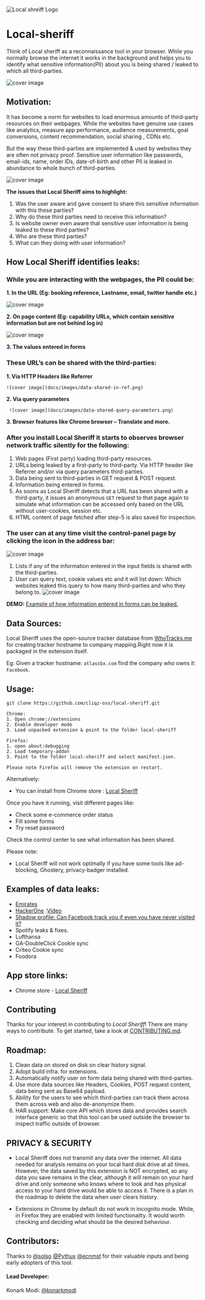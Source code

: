 ![Local shreiff Logo](docs/images/sheriff-icon-doc.png)
# Local-sheriff

Think of Local sheriff as a reconnaissance tool in your browser.
While you normally browse the internet it works in the background and helps you to identify what sensitive information(PII) about you is being shared / leaked to which all third-parties.

 ![cover image](docs/images/cover-image.png)

## Motivation:

It has become a norm for websites to load enormous amounts of third-party resources on their webpages. While the websites have genuine use cases like analytics, measure app performance, audience measurements, goal conversions, content recommendation, social sharing , CDNs etc.

But the way these third-parties are implemented & used by websites they are often not privacy proof.
Sensitive user information like passwords, email-ids, name, order IDs, date-of-birth and other PII is leaked in abundance to whole bunch of third-parties.

 ![cover image](docs/images/companies-leaking-private-info.png)

**The issues that Local Sheriff aims to highlight:**
1. Was the user aware and gave consent to share this sensitive information with this these parties?
2. Why do these third parties need to receive this information?
3. Is website owner even aware that sensitive user information is being leaked to these third parties?
4. Who are these third parties?
5. What can they doing with user information?

## How Local Sheriff identifies leaks:

### While you are interacting with the webpages, the PII could be:

**1.	In the URL (Eg: booking reference, Lastname, email, twitter handle etc.)**

   ![cover image](docs/images/sensitive-data-in-url.png)

**2.	On page content (Eg: capability URLs, which contain sensitive information but are not behind log in)**

   ![cover image](docs/images/senstive-data-on-page.png)

**3.	The values entered in forms**

### These URL’s can be shared with the third-parties:

**1.	Via HTTP Headers like Referrer**

    ![cover image](docs/images/data-shared-in-ref.png)

**2.	Via query parameters**
 
     ![cover image](docs/images/data-shared-query-parameters.png)

**3.	Browser features like Chrome browser – Translate and more.**

### After you install Local Sheriff it starts to observes browser network traffic silently for the following:
1. Web pages (First party) loading third-party resources.
2. URLs being leaked by a first-party to third-party. Via HTTP header like Referrer and/or via query parameters third-parties.
3. Data being sent to third-parties in GET request & POST request.
4. Information being entered in forms.
5. As soons as Local Sheriff detects that a URL has been shared with a third-party, it issues an anonymous `GET` request to that page again to simulate what information can be accessed only based on the URL without user-cookies, session etc.
6. HTML content of page fetched after step-5 is also saved for inspection.

### The user can at any time visit the control-panel page by clicking the icon in the address bar:
![cover image](docs/images/control-panel.png)

1.	Lists if any of the information entered in the input fields is shared with the third-parties.
2.	User can query text, cookie values etc and it will list down: Which websites leaked this query to how many third-parties and who they belong to.
![cover image](docs/images/cookie-synching-in-action.png)


 **DEMO:** [Example of how information entered in forms can be leaked.](https://streamable.com/yl3qq)

## Data Sources:

Local Sheriff uses the open-source tracker database from [WhoTracks.me](https://whotracks.me/) for creating tracker hostname to company mapping.Right now it is packaged in the extension itself.

Eg: Given a tracker hostname: `atlassbx.com` find the company who owns it: `Facebook`.

## Usage:
```
git clone https://github.com/cliqz-oss/local-sheriff.git

Chrome:
1. Open chrome://extensions
2. Enable developer mode
3. Load unpacked extension & point to the folder local-sheriff

Firefox:
1. open about:debugging
2. Load temporary-addon
3. Point to the folder local-sheriff and select manifest.json.

Please note Firefox will remove the extension on restart.
```

Alternatively:
- You can install from Chrome store : [Local Sheriff](https://chrome.google.com/webstore/detail/local-sheriff/ckmkiloofgfalfdhcfdllaaacpjjejeg)

Once you have it running, visit different pages like:

- Check some e-commerce order status
- Fill some forms
- Try reset password

Check the control center to see what information has been shared.

Please note:

- Local Sheriff will not work optimally if you have some tools like ad-blocking, Ghostery, privacy-badger installed.

## Examples of data leaks:
- [Emirates](https://medium.freecodecamp.org/how-airlines-dont-care-about-your-privacy-case-study-emirates-com-6271b3b8474b)
- [HackerOne](https://twitter.com/konarkmodi/status/978640867627098118) :[Video](https://streamable.com/yl3qq)
- [Shadow profile: Can Facebook track you if even you have never visited it?](https://streamable.com/yzgz5)
- Spotify leaks & fixes.
- Lufthansa
- GA-DoubleClick Cookie sync
- Criteo Cookie sync
- Foodora

## App store links:
- Chrome store - [Local Sheriff](https://chrome.google.com/webstore/detail/local-sheriff/ckmkiloofgfalfdhcfdllaaacpjjejeg)

## Contributing

Thanks for your interest in contributing to *Local Sheriff*! There are many ways to contribute. To get started, take a look at [CONTRIBUTING.md](CONTRIBUTING.md).

## Roadmap:

1. Clean data on stored on disk on clear history signal.
2. Adopt build infra. for extensions.
3. Automatically notify user on form data being shared with third-parties.
4. Use more data sources like Headers, Cookies, POST request content, data being sent as Base64 payload.
5. Ability for the users to see which third-parties can track them across them across web and also de-anonymize them.
6. HAR support: Make core API which stores data and provides search interface generic so that this tool can be used outside the browser to inspect traffic outside of browser.

## PRIVACY & SECURITY

- Local Sheriff does not transmit any data over the internet. All data needed for analysis remains on your local hard disk drive at all times. However, the data saved by this extension is NOT encrypted, so any data you save remains in the clear, although it will remain on your hard drive and only someone who knows where to look and has physical access to your hard drive would be able to access it. There is a plan in the roadmap to delete the data when user clears history.

- Extensions in Chrome by default do not work in incognito mode. While, in Firefox they are enabled with limited functionailty. It would worth checking and deciding what should be the desired behaviour.

## Contributors:

Thanks to [@solso](https://twitter.com/solso) [@Pythux](https://twitter.com/Pythux) [@ecnmst](https://github.com/ecnmst) for their valuable inputs and being early adopters of this tool.

#### Lead Developer:

Konark Modi: [@konarkmodi](https://twitter.com/konarkmodi)
